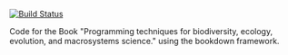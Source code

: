 [![Build Status](https://travis-ci.com/rstudio/bookdown-demo.svg?branch=master)](https://travis-ci.com/rstudio/bookdown-demo)

Code for the Book "Programming techniques for biodiversity, ecology, evolution, and macrosystems science." using the bookdown framework. 

